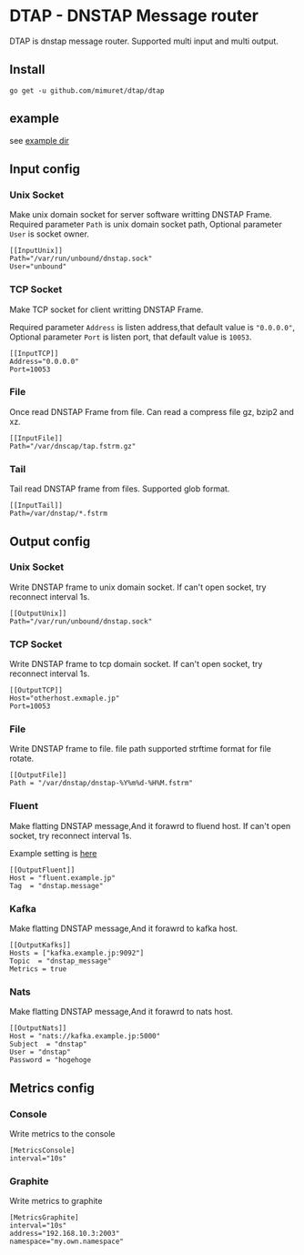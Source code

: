 # DTAP - DNSTAP Message router
DTAP is dnstap message router.
Supported multi input and multi output.

## Install
```
go get -u github.com/mimuret/dtap/dtap
```

## example
see [example dir](https://github.com/mimuret/dtap/tree/master/example)

## Input config
### Unix Socket
Make unix domain socket for server software writting DNSTAP Frame.
Required parameter `Path` is unix domain socket path,
Optional parameter `User` is socket owner.
```
[[InputUnix]]
Path="/var/run/unbound/dnstap.sock"
User="unbound"
```

### TCP Socket
Make TCP socket for client writting DNSTAP Frame.

Required parameter `Address` is listen address,that default value is `"0.0.0.0"`,
Optional parameter `Port` is listen port, that default value is `10053`.
```
[[InputTCP]]
Address="0.0.0.0"
Port=10053
```

### File
Once read DNSTAP Frame from file.
Can read a compress file gz, bzip2 and xz.

```
[[InputFile]]
Path="/var/dnscap/tap.fstrm.gz"
```

### Tail
Tail read DNSTAP frame from files.
Supported glob format.

```
[[InputTail]]
Path=/var/dnstap/*.fstrm

```

## Output config
### Unix Socket
Write DNSTAP frame to unix domain socket.
If can't open socket, try reconnect interval 1s.
```
[[OutputUnix]]
Path="/var/run/unbound/dnstap.sock"
```

### TCP Socket
Write DNSTAP frame to tcp domain socket.
If can't open socket, try reconnect interval 1s.

```
[[OutputTCP]]
Host="otherhost.exmaple.jp"
Port=10053
```

### File
Write DNSTAP frame to file.
file path supported strftime format for file rotate.
```
[[OutputFile]]
Path = "/var/dnstap/dnstap-%Y%m%d-%H%M.fstrm"
```

### Fluent
Make flatting DNSTAP message,And it forawrd to fluend host.
If can't open socket, try reconnect interval 1s.

Example setting is [here](elasticsearch.md)

```
[[OutputFluent]]
Host = "fluent.example.jp"
Tag  = "dnstap.message"
```

### Kafka
Make flatting DNSTAP message,And it forawrd to kafka host.


```
[[OutputKafks]]
Hosts = ["kafka.example.jp:9092"]
Topic  = "dnstap_message"
Metrics = true
```


### Nats
Make flatting DNSTAP message,And it forawrd to nats host.


```
[[OutputNats]]
Host = "nats://kafka.example.jp:5000"
Subject  = "dnstap"
User = "dnstap"
Password = "hogehoge

```

## Metrics config
### Console
Write metrics to the console
```
[MetricsConsole]
interval="10s"
```

### Graphite
Write metrics to graphite
```
[MetricsGraphite]
interval="10s"
address="192.168.10.3:2003"
namespace="my.own.namespace"
```
